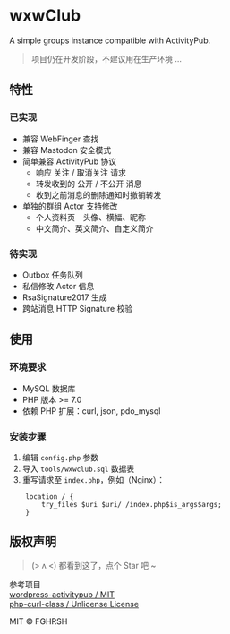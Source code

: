 # wxwClub

A simple groups instance compatible with ActivityPub.

> 项目仍在开发阶段，不建议用在生产环境 ...

## 特性

### 已实现

- 兼容 WebFinger 查找
- 兼容 Mastodon 安全模式
- 简单兼容 ActivityPub 协议
  - 响应 关注 / 取消关注 请求
  - 转发收到的 公开 / 不公开 消息
  - 收到之前消息的删除通知时撤销转发
- 单独的群组 Actor 支持修改
  - 个人资料页　头像、横幅、昵称
  - 中文简介、英文简介、自定义简介

### 待实现
- Outbox 任务队列
- 私信修改 Actor 信息
- RsaSignature2017 生成
- 跨站消息 HTTP Signature 校验

## 使用

### 环境要求
- MySQL 数据库
- PHP 版本 >= 7.0
- 依赖 PHP 扩展：curl, json, pdo_mysql

### 安装步骤
1. 编辑 `config.php` 参数
2. 导入 `tools/wxwclub.sql` 数据表
3. 重写请求至 `index.php`，例如（Nginx）：
```
    location / {
        try_files $uri $uri/ /index.php$is_args$args;
    }
```

## 版权声明

> (> ʌ <) 都看到这了，点个 Star 吧 ~

参考项目  
[wordpress-activitypub / MIT][1]  
[php-curl-class / Unlicense License][2]  
  
MIT © FGHRSH

  [1]: https://github.com/pfefferle/wordpress-activitypub "ActivityPub for WordPress"
  [2]: https://github.com/php-curl-class/php-curl-class "php-curl-class"

